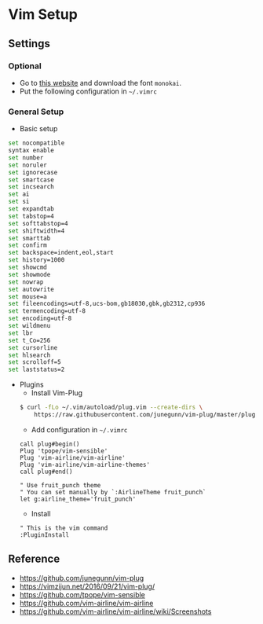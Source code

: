 # Vim Setup

## Settings

### Optional
- Go to [this website](https://github.com/sickill/vim-monokai) and download the font `monokai`.
- Put the following configuration in `~/.vimrc`

### General Setup
- Basic setup
```bash
set nocompatible
syntax enable
set number
set noruler
set ignorecase
set smartcase
set incsearch
set ai
set si
set expandtab
set tabstop=4
set softtabstop=4
set shiftwidth=4
set smarttab
set confirm
set backspace=indent,eol,start
set history=1000
set showcmd
set showmode
set nowrap
set autowrite
set mouse=a
set fileencodings=utf-8,ucs-bom,gb18030,gbk,gb2312,cp936
set termencoding=utf-8
set encoding=utf-8
set wildmenu
set lbr
set t_Co=256
set cursorline
set hlsearch
set scrolloff=5
set laststatus=2
```
- Plugins
    - Install Vim-Plug
    ```bash
    $ curl -fLo ~/.vim/autoload/plug.vim --create-dirs \
        https://raw.githubusercontent.com/junegunn/vim-plug/master/plug.vim
    ```
    - Add configuration in `~/.vimrc`
    ```vim
    call plug#begin()
    Plug 'tpope/vim-sensible'
    Plug 'vim-airline/vim-airline'
    Plug 'vim-airline/vim-airline-themes'
    call plug#end()

    " Use fruit_punch theme
    " You can set manually by `:AirlineTheme fruit_punch`
    let g:airline_theme='fruit_punch'
    ```
    - Install
    ```vim
    " This is the vim command
    :PluginInstall
    ```

## Reference
- https://github.com/junegunn/vim-plug
- https://vimzijun.net/2016/09/21/vim-plug/
- https://github.com/tpope/vim-sensible
- https://github.com/vim-airline/vim-airline
- https://github.com/vim-airline/vim-airline/wiki/Screenshots